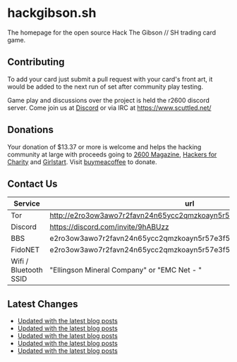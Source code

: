 # hackgibson.sh
The homepage for the open source Hack The Gibson // SH trading card game.


## Contributing

To add your card just submit a pull request with your card's front art, it would be added to the next run of set after community play testing.

Game play and discussions over the project is held the r2600 discord server. Come join us at [Discord](https://discord.com/invite/9hABUzz) or via IRC at https://www.scuttled.net/


## Donations

Your donation of $13.37 or more is welcome and helps the hacking community at large with proceeds going to [2600 Magazine](https://2600.com/), [Hackers for Charity](https://hackersforcharity.org) and [Girlstart](https://girlstart.org).  Visit [buymeacoffee](https://www.buymeacoffee.com/hackgibson.sh) to donate.


## Contact Us

Service | url
-|-
Tor | http://e2ro3ow3awo7r2favn24n65ycc2qmzkoayn5r57e3f56nvjwdcgg32ad.onion
Discord | https://discord.com/invite/9hABUzz
BBS | e2ro3ow3awo7r2favn24n65ycc2qmzkoayn5r57e3f56nvjwdcgg32ad.onion:23
FidoNET | e2ro3ow3awo7r2favn24n65ycc2qmzkoayn5r57e3f56nvjwdcgg32ad.onion:24554
Wifi / Bluetooth SSID | "Ellingson Mineral Company" or "EMC Net - <fidonet address>"

## Latest Changes
<!-- BLOG-POST-LIST:START -->
- [Updated with the latest blog posts](https://github.com/DFW2600/hackgibson.sh/commit/59e8e764c239b956a95281a7ad7d794f9627a5b6)
- [Updated with the latest blog posts](https://github.com/DFW2600/hackgibson.sh/commit/2a1e7ccf00a400c9de82d8c075445545fe8a2c79)
- [Updated with the latest blog posts](https://github.com/DFW2600/hackgibson.sh/commit/ae8d3c44f46ff2ab8b0308515b32a79fa9f6e16f)
- [Updated with the latest blog posts](https://github.com/DFW2600/hackgibson.sh/commit/4104f11239a96820c2f3bcf922d7d225e01d23e5)
- [Updated with the latest blog posts](https://github.com/DFW2600/hackgibson.sh/commit/5ba3995f69dfbdb67e4088c12a855cc41112b9ea)
<!-- BLOG-POST-LIST:END -->
